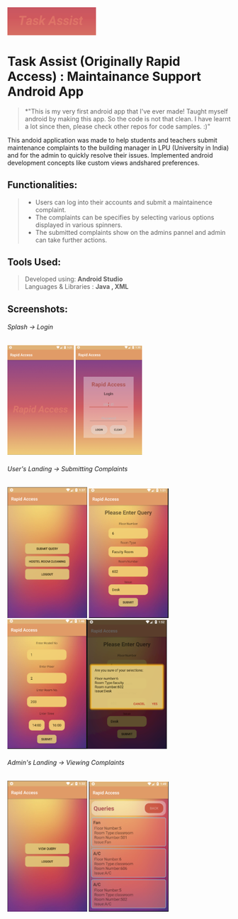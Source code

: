   
    
   <img src="https://github.com/RohiniLawrence/TaskAssist/blob/master/app/src/main/res/drawable/logo.png" width="200"> 

# Task Assist (Originally Rapid Access) : Maintainance Support Android App 
> *"This is my very first android app that I've ever made! Taught myself android by making this app.  So the code is not that clean. I have learnt a lot since then, please check other repos for code samples. :)"

This andoid application was made to help students and teachers submit maintenance complaints to the building manager in LPU (University in India) and for the admin to quickly resolve their issues.
Implemented android development concepts like custom views andshared preferences.     

## Functionalities: 
> * Users can log into their accounts and submit a maintainence complaint. 
> * The complaints can be specifies by selecting various options displayed in various spinners.
> * The submitted complaints show on the admins pannel and admin can take further actions.

## Tools Used: 
> Developed using:  **Android Studio**  
> Languages & Libraries : **Java , XML**  

## Screenshots:  
  
  ###### Splash -> Login  
  <img src="https://github.com/RohiniLawrence/TaskAssist/blob/master/Splash.png" width="150"> <img src="https://github.com/RohiniLawrence/TaskAssist/blob/master/Login.png" width="150">     
  ###### User's Landing -> Submitting Complaints  
   <img src="https://github.com/RohiniLawrence/TaskAssist/blob/master/Studenthome.png" width="180"> <img src="https://github.com/RohiniLawrence/TaskAssist/blob/master/staff.png" width="180">   
   <img src="https://github.com/RohiniLawrence/TaskAssist/blob/master/clean1.png" width="180"><img src="https://github.com/RohiniLawrence/TaskAssist/blob/master/staffc.png" width="180">
   ###### Admin's Landing -> Viewing Complaints
   <img src="https://github.com/RohiniLawrence/TaskAssist/blob/master/Adminhome.png" width="180"> <img src="https://github.com/RohiniLawrence/TaskAssist/blob/master/admin.png" width="180"> 
  


